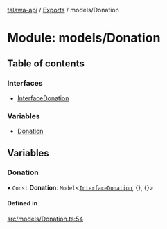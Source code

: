 [talawa-api](../README.md) / [Exports](../modules.md) / models/Donation

# Module: models/Donation

## Table of contents

### Interfaces

- [InterfaceDonation](../interfaces/models_Donation.InterfaceDonation.md)

### Variables

- [Donation](models_Donation.md#donation)

## Variables

### Donation

• `Const` **Donation**: `Model`<[`InterfaceDonation`](../interfaces/models_Donation.InterfaceDonation.md), {}, {}\>

#### Defined in

[src/models/Donation.ts:54](https://github.com/Nitya-Pasrija/talawa-api/blob/80ec51a/src/models/Donation.ts#L54)
